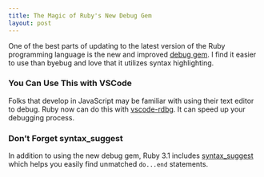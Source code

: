 ```yaml
---
title: The Magic of Ruby's New Debug Gem
layout: post
---
```

One of the best parts of updating to the latest version of the Ruby programming language is the new and improved [debug gem](https://github.com/ruby/debug). I find it easier to use than byebug and love that it utilizes syntax highlighting.

### You Can Use This with VSCode
Folks that develop in JavaScript may be familiar with using their text editor to debug. Ruby now can do this with [vscode-rdbg](https://github.com/ruby/vscode-rdbg). It can speed up your debugging process.

### Don’t Forget syntax_suggest
In addition to using the new debug gem, Ruby 3.1 includes [syntax_suggest](https://github.com/ruby/syntax_suggest) which helps you easily find unmatched `do...end` statements.

